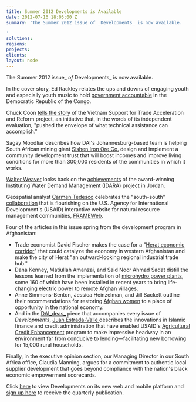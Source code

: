 ```yaml
---
title: Summer 2012 Developments is Available
date: 2012-07-16 18:05:00 Z
summary: 'The Summer 2012 issue of _Developments_ is now available.

'
solutions: 
regions: 
projects: 
clients: 
layout: node
---
```


The Summer 2012 issue_ _of_ Developments_ is now available.

In the cover story, Ed Rackley relates the ups and downs of engaging youth and especially youth music to hold [government accountable][1] in the Democratic Republic of the Congo.

Chuck Coon [tells the story][2] of the Vietnam Support for Trade Acceleration and Reform project, an initiative that, in the words of its independent evaluation, "pushed the envelope of what technical assistance can accomplish."

Sagay Moodliar describes how DAI's Johannesburg-based team is helping South African mining giant [Sishen Iron Ore Co.][3] design and implement a community development trust that will boost incomes and improve living conditions for more than 300,000 residents of the communities in which it works.

[Walter Weaver][4] looks back on the [achievements][5] of the award-winning Instituting Water Demand Management (IDARA) project in Jordan.

Geospatial analyst [Carmen Tedesco][6] celebrates the "south-south" [collaboration][7] that is flourishing on the U.S. Agency for International Development's (USAID) interactive website for natural resource management communities, [FRAMEWeb][8].

Four of the articles in this issue spring from the development program in Afghanistan:

* Trade economist David Fischer makes the case for a "[Herat economic corridor][9]" that could catalyze the economy in western Afghanistan and make the city of Herat "an outward-looking regional industrial trade hub."
* Dana Kenney, Matiullah Amanzai, and Said Noor Ahmad Sadat distill the lessons learned from the implementation of [microhydro power plants][10], some 160 of which have been installed in recent years to bring life-changing electric power to remote Afghan villages.
* Anne Simmons-Benton, Jessica Heinzelman, and Jill Sackett outline their recommendations for restoring [Afghan women][11] to a place of opportunity in the national economy.
* And in the [DAI_deas_][12] piece that accompanies every issue of _Developments_, [Juan Estrada-Valle ][13]describes the innovations in Islamic finance and credit administration that have enabled USAID's [Agricultural Credit Enhancement][14] program to make impressive headway in an environment far from conducive to lending—facilitating new borrowing for 15,000 rural households.

Finally, in the executive opinion section, our Managing Director in our South Africa office, Claudia Manning, argues for a commitment to authentic local supplier development that goes beyond compliance with the nation's black economic empowerment scorecards.

Click [here][15] to view Developments on its new web and mobile platform and [sign up here][16] to receive the quarterly publication.

[1]: http://dai-global-developments.com/youth-music-and-popular-voice-in-the-democratic-republic-of-the-congo/?utm_source=daidotcom
[2]: http://dai-global-developments.com/usaid-star-project-helped-propel-vietnam-into-the-global-economy/?utm_source=daidotcom
[3]: http://dai-global-developments.com/helping-a-south-african-mining-giant-invest-for-results-in-its-local-communities/?utm_source=daidotcom
[4]: /who-we-are/our-team/walter-weaver
[5]: http://dai-global-developments.com/in-arid-jordan-idara-motivated-citizens-government-to-conserve-precious-water/?utm_source=daidotcom
[6]: /who-we-are/our-team/carmen-tedesco
[7]: http://dai-global-developments.com/thousands-worldwide-find-environmental-solutions-at-frameweb/?utm_source=daidotcom
[8]: /our-work/projects/worldwide-capitalizing-knowledge-connecting-communities-ck2c-program
[9]: http://dai-global-developments.com/herat-economic-corridor-could-catalyze-growth-in-western-afghanistan/?utm_source=daidotcom
[10]: http://dai-global-developments.com/providing-an-afghan-village-with-lights-and-electricity/?utm_source=daidotcom
[11]: http://dai-global-developments.com/ways-to-help-women-reclaim-their-roles-in-afghanistans-economic-growth/?utm_source=daidotcom
[12]: http://dai-global-developments.com/afghan-farmers-investing-in-livelihoods/?utm_source=daidotcom
[13]: /who-we-are/our-team/juan-estrada-valle
[14]: http://dai.com/our-work/projects/afghanistan-agricultural-credit-enhancement-program-ace?utm_source=daidotcom
[15]: http://dai.tc/MAczs6
[16]: http://dai.com/sign-up
